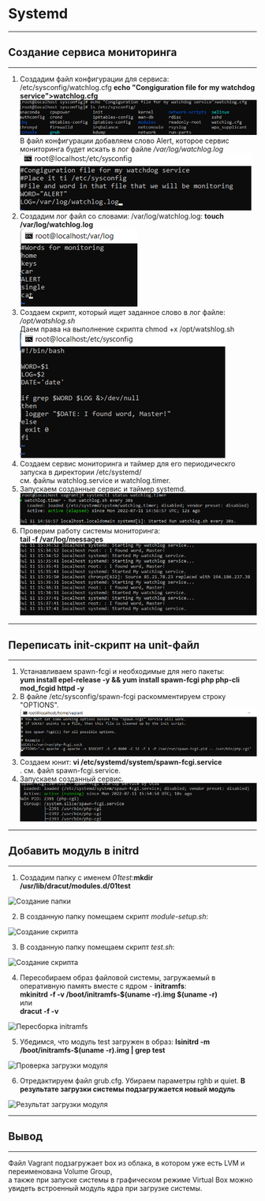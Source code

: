 # **Systemd**
___________________________________________
## **Создание сервиса мониторинга**
___________________________________________
1. Создадим файл конфигурации для сервиса: /etc/sysconfig/watchlog.cfg
**echo "Congiguration file for my watchdog service">watchlog.cfg** <br>
![Директория /etc/sysconfig](картинки/1.png)
<br>В файл конфигурации добавляем слово Alert, которое сервис мониторинга будет искать в лог файле */var/log/watchlog.log*<br>
![Содержимое файла watchlog.cfg](картинки/2.png)
2. Создадим лог файл со словами: /var/log/watchlog.log:
            **touch /var/log/watchlog.log**<br>
![Содержимое файла watchlog.log](картинки/3.png)<br>
3. Создаем скрипт, который ищет заданное слово в лог файле: */opt/watshlog.sh*<br>
Даем права на выполнение скрипта chmod +x /opt/watshlog.sh<br>
![Скрипт поиска](картинки/4.png)<br>
4. Создаем сервис мониторинга и таймер для его периодическго запуска в директории /etc/systemd/<br>
см. файлы watchlog.service и watchlog.timer.<br>
5. Запускаем созданные сервис и таймер systemd. <br>
![Запуск watchlog.timer](картинки/5.png)<br>
6. Проверим работу системы мониторинга:<br>
**tail -f /var/log/messages**<br>
![Мониторинг файла](картинки/6.png)<br>
_____________________________________________________________________
## **Переписать init-скрипт на unit-файл**
_____________________________________________________________________
1. Устанавливаем spawn-fcgi и необходимые для него пакеты:<br>
**yum install epel-release -y && yum install spawn-fcgi php php-cli mod_fcgid httpd -y**
2. В файле /etc/sysconfig/spawn-fcgi раскомментируем строку "OPTIONS".<br>
![Файл spawn-fcgi](картинки/7.png)<br>
3. Создаем юнит: **vi /etc/systemd/system/spawn-fcgi.service**<br>.
см. файл spawn-fcgi.service. <br>
4. Запускаем созданный сервис. <br>
![Запуск spawn-fcgi.service](картинки/8.png)<br>
______________________________________________
## **Добавить модуль в initrd**
______________________________________________
1. Создадим папку с именем *01test*:**mkdir /usr/lib/dracut/modules.d/01test**

![Создание папки](images/module_dir.png)

2. В созданную папку помещаем скрипт *module-setup.sh*:

![Создание скрипта](images/module_sh.png)

3.  В созданную папку помещаем скрипт *test.sh*:

![Создание скрипта](images/module_test_sh.png)

4.  Пересобираем образ файловой системы, загружаемый в оперативную память вместе с ядром - **initramfs**:<br>
**mkinitrd -f -v /boot/initramfs-$(uname -r).img $(uname -r)**<br>
или<br>
**dracut -f -v**

![Пересборка initramfs](images/module_initramfs.png)

5. Убедимся, что модуль test загружен в образ: **lsinitrd -m /boot/initramfs-$(uname -r).img | grep test**

![Проверка загрузки модуля](images/module_check.png)

6. Отредактируем файл grub.cfg. Убираем параметры rghb и quiet.
**В результате загрузки системы подзагружается новый модуль**

![Результат загрузки модуля](images/module_rez.png)

____________________________________________
## **Вывод**
_____________________________________________
Файл Vagrant подзагружает box из облака, в котором уже есть LVM и переименована Volume Group, <br>
а также при запуске системы в графическом режиме Virtual Box можно увидеть встроенный модуль ядра при загрузке системы.

